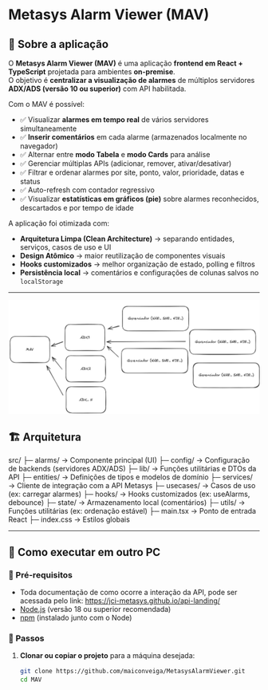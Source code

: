 # Metasys Alarm Viewer (MAV)

## 📌 Sobre a aplicação
O **Metasys Alarm Viewer (MAV)** é uma aplicação **frontend em React + TypeScript** projetada para ambientes **on-premise**.  
O objetivo é **centralizar a visualização de alarmes** de múltiplos servidores **ADX/ADS (versão 10 ou superior)** com API habilitada.

Com o MAV é possível:
- ✅ Visualizar **alarmes em tempo real** de vários servidores simultaneamente  
- ✅ **Inserir comentários** em cada alarme (armazenados localmente no navegador)  
- ✅ Alternar entre **modo Tabela** e **modo Cards** para análise  
- ✅ Gerenciar múltiplas APIs (adicionar, remover, ativar/desativar)  
- ✅ Filtrar e ordenar alarmes por site, ponto, valor, prioridade, datas e status  
- ✅ Auto-refresh com contador regressivo  
- ✅ Visualizar **estatísticas em gráficos (pie)** sobre alarmes reconhecidos, descartados e por tempo de idade  

A aplicação foi otimizada com:
- **Arquitetura Limpa (Clean Architecture)** → separando entidades, serviços, casos de uso e UI  
- **Design Atômico** → maior reutilização de componentes visuais  
- **Hooks customizados** → melhor organização de estado, polling e filtros  
- **Persistência local** → comentários e configurações de colunas salvos no `localStorage`  

---
![alt text](image.png)
## 🏗️ Arquitetura
src/
├─ alarms/ → Componente principal (UI)
├─ config/ → Configuração de backends (servidores ADX/ADS)
├─ lib/ → Funções utilitárias e DTOs da API
├─ entities/ → Definições de tipos e modelos de domínio
├─ services/ → Cliente de integração com a API Metasys
├─ usecases/ → Casos de uso (ex: carregar alarmes)
├─ hooks/ → Hooks customizados (ex: useAlarms, debounce)
├─ state/ → Armazenamento local (comentários)
├─ utils/ → Funções utilitárias (ex: ordenação estável)
├─ main.tsx → Ponto de entrada React
├─ index.css → Estilos globais

---

## 🚀 Como executar em outro PC

### 🔹 Pré-requisitos

- Toda documentação de como ocorre a interação da API, pode ser acessada pelo link: https://jci-metasys.github.io/api-landing/
- [Node.js](https://nodejs.org/) (versão 18 ou superior recomendada)  
- [npm](https://www.npmjs.com/) (instalado junto com o Node)

### 🔹 Passos
1. **Clonar ou copiar o projeto** para a máquina desejada:
   ```bash
   git clone https://github.com/maiconveiga/MetasysAlarmViewer.git
   cd MAV
